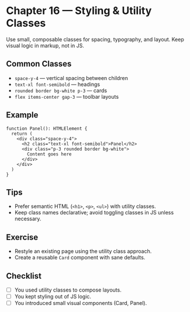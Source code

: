 # Chapter 16 — Styling & Utility Classes

Use small, composable classes for spacing, typography, and layout. Keep visual logic in markup, not in JS.

## Common Classes
- `space-y-4` — vertical spacing between children
- `text-xl font-semibold` — headings
- `rounded border bg-white p-3` — cards
- `flex items-center gap-3` — toolbar layouts

## Example
```tsx
function Panel(): HTMLElement {
  return (
    <div class="space-y-4">
      <h2 class="text-xl font-semibold">Panel</h2>
      <div class="p-3 rounded border bg-white">
        Content goes here
      </div>
    </div>
  )
}
```

## Tips
- Prefer semantic HTML (`<h1>`, `<p>`, `<ul>`) with utility classes.
- Keep class names declarative; avoid toggling classes in JS unless necessary.

## Exercise
- Restyle an existing page using the utility class approach.
- Create a reusable `Card` component with sane defaults.

## Checklist
- [ ] You used utility classes to compose layouts.
- [ ] You kept styling out of JS logic.
- [ ] You introduced small visual components (Card, Panel).
